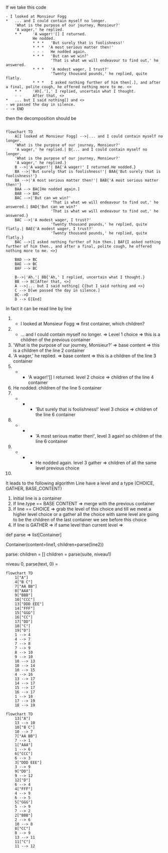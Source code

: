 If we take this code
```
- I looked at Monsieur Fogg
*	... and I could contain myself no longer.
	'What is the purpose of our journey, Monsieur?'
	'A wager,' he replied.
	* * 	'A wager!'[] I returned.
			He nodded.
			* * * 	'But surely that is foolishness!'
			* * *  'A most serious matter then!'
			- - - 	He nodded again.
			* * *	'But can we win?'
					'That is what we will endeavour to find out,' he answered.
			* * *	'A modest wager, I trust?'
					'Twenty thousand pounds,' he replied, quite flatly.
			* * * 	I asked nothing further of him then[.], and after a final, polite cough, he offered nothing more to me. <>
	* * 	'Ah[.'],' I replied, uncertain what I thought.
	- - 	After that, <>
*	... but I said nothing[] and <>
- we passed the day in silence.
- -> END

```

then the decomposition should be

```mermaid

flowchart TD
    A[I looked at Monsieur Fogg] -->|... and I could contain myself no longer.
	'What is the purpose of our journey, Monsieur?'
	'A wager,' he replied.| B{... and I could contain myself no longer.
	'What is the purpose of our journey, Monsieur?'
	'A wager,' he replied.}
    B -->|'A wager!'| BA{'A wager!' I returned.He nodded.}
    BA -->|'But surely that is foolishness!'| BAA{'But surely that is foolishness!'}
    BA -->|'A most serious matter then!'| BAB{'A most serious matter then!'}
    BAA --> BAC[He nodded again.]
    BAB --> BAC
    BAC -->|'But can we win?'
					'That is what we will endeavour to find out,' he answered.| BAD{'But can we win?'
					'That is what we will endeavour to find out,' he answered.}
    BAC -->|'A modest wager, I trust?'
					'Twenty thousand pounds,' he replied, quite flatly.| BAE{'A modest wager, I trust?'
					'Twenty thousand pounds,' he replied, quite flatly.}
    BAC -->|I asked nothing further of him then.| BAF{I asked nothing further of him then., and after a final, polite cough, he offered nothing more to me. <>}

    BAD --> BC
    BAE --> BC
    BAF --> BC

    B-->|'Ah.'| BB{'Ah,' I replied, uncertain what I thought.}
    BB --> BC[After that, <>]
    A -->|... but I said nothing| C{but I said nothing and <>}
    C --> D[we passed the day in silence.]
    BC-->D
    D --> E[End]

```


In fact it can be read line by line

1. - I looked at Monsieur Fogg => first container, which children?
2. *	... and I could contain myself no longer. => Level 1 choice => this is a children of the previous container
3. 	'What is the purpose of our journey, Monsieur?' => base content => this is a children of the line 2 container
4. 	'A wager,' he replied. => base content => this is a children of the line 3 container
5. * * 	'A wager!'[] I returned. level 2 choice => children of the line 4 container
6. He nodded. children of the line 5 container
7. * * * 	'But surely that is foolishness!' level 3 choice => children of the line 6 container
8. * * *  'A most serious matter then!', level 3 again! so children of the line 6 container
9. - - - 	He nodded again. level 3 gather => children of all the same level previous choice
10. 


It leads to the following algorithm
Line have a level and a type (CHOICE, GATHER, BASE_CONTENT)

1. Initial line is a container
2. If line.type ==  BASE CONTENT => merge with the previous container
3. If line == CHOICE => grab the level of this choice and till we meet a higher level choice or a gather all the choice with same level are going to be the children of the last container we see before this choice
4. If line is GATHER => if same level than current level => 


def parse => list[Container]

Container(content=line1,  children=parse(line2))

parse:
children = []
children = parse(suite, niveau1)


niveau 0, 
parse(text, 0) = 
    
```mermaid
flowchart TD
    1["A"]
    4["B C"]
    7["AA BB"]
    8["AAA"]
    9["BBB"]
    10["CCC"]
    13["DDD EEE"]
    14["FFF"]
    15["GGG"]
    16["CC"]
    17["DD"]
    18["C"]
    19["D"]
    1 --> 4
    4 --> 7
    7 --> 8
    7 --> 9
    8 --> 10
    9 --> 10
    10 --> 13
    10 --> 14
    10 --> 15
    4 --> 16
    13 --> 17
    14 --> 17
    15 --> 17
    16 --> 17
    1 --> 18
    17 --> 19
    18 --> 19
```


```mermaid
flowchart TD
    13["A"]
    13 --> 10
    10["B C"]
    10 --> 7
    7["AA BB"]
    7 --> 1
    1["AAA"]
    1 --> 6
    6["CCC"]
    6 --> 3
    3["DDD EEE"]
    3 --> 9
    9["DD"]
    9 --> 12
    12["D"]
    6 --> 4
    4["FFF"]
    4 --> 9
    6 --> 5
    5["GGG"]
    5 --> 9
    7 --> 2
    2["BBB"]
    2 --> 6
    10 --> 8
    8["CC"]
    8 --> 9
    13 --> 11
    11["C"]
    11 --> 12
```